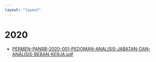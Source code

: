 ```yaml
---
layout: "layout"
---
```

# 2020
* [PERMEN-PANRB-2020-001-PEDOMAN-ANALISIS-JABATAN-DAN-ANALISIS-BEBAN-KERJA.pdf](PERMEN-PANRB-2020-001-PEDOMAN-ANALISIS-JABATAN-DAN-ANALISIS-BEBAN-KERJA.pdf)
